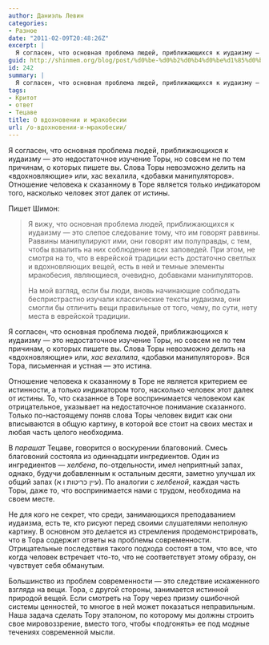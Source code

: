 ```yaml
---
author: Даниэль Левин
categories:
- Разное
date: "2011-02-09T20:48:26Z"
excerpt: |
  Я согласен, что основная проблема людей, приближающихся к иудаизму — это недостаточное изучение Торы, но совсем не по тем причинам, о которых пишете вы. Слова Торы невозможно делить на «вдохновляющие» или, хас вехалила, «добавки манипуляторов». Отношение человека к сказанному в Торе является только индикатором того, насколько человек этот далек от истины.
guid: http://shinmem.org/blog/post/%d0%be-%d0%b2%d0%b4%d0%be%d1%85%d0%bd%d0%be%d0%b2%d0%b5%d0%bd%d0%b8%d0%b8-%d0%b8-%d0%bc%d1%80%d0%b0%d0%ba%d0%be%d0%b1%d0%b5%d1%81%d0%b8%d0%b8
id: 242
summary: |
  Я согласен, что основная проблема людей, приближающихся к иудаизму — это недостаточное изучение Торы, но совсем не по тем причинам, о которых пишете вы. Слова Торы невозможно делить на «вдохновляющие» или, хас вехалила, «добавки манипуляторов». Отношение человека к сказанному в Торе является только индикатором того, насколько человек этот далек от истины.
tags:
- Критот
- ответ
- Тецаве
title: О вдохновении и мракобесии
url: /о-вдохновении-и-мракобесии/
---
```

Я согласен, что основная проблема людей, приближающихся к иудаизму — это недостаточное изучение Торы, но совсем не по тем причинам, о которых пишете вы. Слова Торы невозможно делить на «вдохновляющие» или, хас вехалила, «добавки манипуляторов». Отношение человека к сказанному в Торе является только индикатором того, насколько человек этот далек от истины.
<!--more-->

Пишет Шимон:

> Я вижу, что основная проблема людей, приближающихся к иудаизму — это слепое следование тому, что им говорят раввины. Раввины манипулируют ими, они говорят им полуправды, с тем, чтобы взвалить на них соблюдение всех заповедей. При этом, не смотря на то, что в еврейской традиции есть достаточно светлых и вдохновляющих вещей, есть в ней и темные элементы мракобесия, являющиеся, очевидно, добавками манипуляторов.
> 
> На мой взгляд, если бы люди, вновь начинающие соблюдать беспристрастно изучали классические тексты иудаизма, они смогли бы отличить вещи правильные от того, чему, по сути, нету места в еврейской традиции.

Я согласен, что основная проблема людей, приближающихся к иудаизму — это недостаточное изучение Торы, но совсем не по тем причинам, о которых пишете вы. Слова Торы невозможно делить на «вдохновляющие» или, _хас вехалила_, «добавки манипуляторов». Вся Тора, письменная и устная — это истина.

Отношение человека к сказанному в Торе не является критерием ее истинности, а только индикатором того, насколько человек этот далек от истины. То, что сказанное в Торе воспринимается человеком как отрицательное, указывает на недостаточное понимание сказанного. Только по-настоящему поняв слова Торы человек видит как они вписываются в общую картину, в которой все стоит на своих местах и любая часть целого необходима.

В _парашат_ Тецаве, говорится о воскурении благовоний. Смесь благовоний состояла из одиннадцати ингредиентов. Один из ингредиентов — _хелбена_, по-отдельности, имел неприятный запах, однако, будучи добавленным к остальным десяти, заметно улучшал их общий запах (עיין כריטות ו א). По аналогии с _хелбеной_, каждая часть Торы, даже то, что воспринимается нами с трудом, необходима на своем месте. 

Не для кого не секрет, что среди, занимающихся преподаванием иудаизма, есть те, кто рисуют перед своими слушателями неполную картину. В основном это делается из стремления продемонстрировать, что в Тора содержит ответы на проблемы современности. Отрицательные последствия такого подхода состоят в том, что все, что когда человек встречает что-то, что не соответствует этому образу, он чувствует себя обманутым. 

Большинство из проблем современности — это следствие искаженного взгляда на вещи. Тора, с другой стороны, занимается истинной природой вещей. Если смотреть на Тору через призму ошибочной системы ценностей, то многое в ней может показаться неправильным. Наша задача сделать Тору эталоном, по которому мы должны строить свое мировоззрение, вместо того, чтобы «подгонять» ее под модные течениях современной мысли.